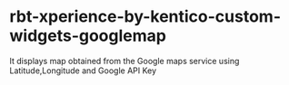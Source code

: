 # rbt-xperience-by-kentico-custom-widgets-googlemap
It displays map obtained from the Google maps service using Latitude,Longitude and Google API Key
